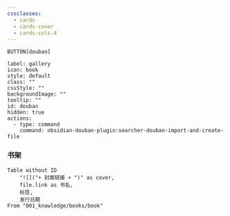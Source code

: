 ```yaml
---
cssclasses:
  - cards
  - cards-cover
  - cards-cols-4
---
```

`BUTTON[douban]`
```meta-bind-button
label: gallery
icon: book
style: default
class: ""
cssStyle: ""
backgroundImage: ""
tooltip: ""
id: douban
hidden: true
actions:
  - type: command
    command: obsidian-douban-plugin:searcher-douban-import-and-create-file

```
### 书架
```dataview
Table without ID	
	"![]("+ 封面链接 + ")" as cover,
	file.link as 书名,
	标签,
	发行日期
From "001_knowledge/books/book"
```


